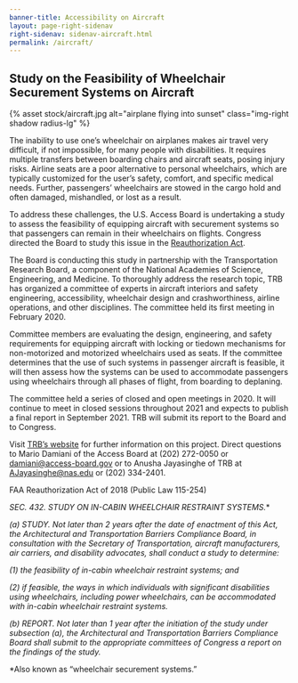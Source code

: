 ```yaml
---
banner-title: Accessibility on Aircraft
layout: page-right-sidenav
right-sidenav: sidenav-aircraft.html
permalink: /aircraft/
---
```

## Study on the Feasibility of Wheelchair Securement Systems on Aircraft 

{% asset stock/aircraft.jpg alt="airplane flying into sunset" class="img-right shadow radius-lg" %}

The inability to use one’s wheelchair on airplanes makes air travel very difficult, if not impossible, for many people with disabilities. It requires multiple transfers between boarding chairs and aircraft seats, posing injury risks. Airline seats are a poor alternative to personal wheelchairs, which are typically customized for the user’s safety, comfort, and specific medical needs. Further, passengers’ wheelchairs are stowed in the cargo hold and often damaged, mishandled, or lost as a result. 

To address these challenges, the U.S. Access Board is undertaking a study to assess the feasibility of equipping aircraft with securement systems so that passengers can remain in their wheelchairs on flights. Congress directed the Board to study this issue in the [Reauthorization Act](https://www.congress.gov/bill/115th-congress/house-bill/302/text?q=%7B%22search%22%3A%5B%22FAA+Reauthorization%22%5D%7D).  

The Board is conducting this study in partnership with the Transportation Research Board, a component of the National Academies of Science, Engineering, and Medicine. To thoroughly address the research topic, TRB has organized a committee of experts in aircraft interiors and safety engineering, accessibility, wheelchair design and crashworthiness, airline operations, and other disciplines. The committee held its first meeting in February 2020. 

Committee members are evaluating the design, engineering, and safety requirements for equipping aircraft with locking or tiedown mechanisms for non-motorized and motorized wheelchairs used as seats. If the committee determines that the use of such systems in passenger aircraft is feasible, it will then assess how the systems can be used to accommodate passengers using wheelchairs through all phases of flight, from boarding to deplaning. 

The committee held a series of closed and open meetings in 2020.  It will continue to meet in closed sessions throughout 2021 and expects to publish a final report in September 2021.  TRB will submit its report to the Board and to Congress. 

Visit [TRB’s website](https://www8.nationalacademies.org/pa/projectview.aspx?key=51840) for further information on this project.  Direct questions to Mario Damiani of the Access Board at (202) 272-0050 or [damiani@access-board.gov](damiani@access-board.gov) or to Anusha Jayasinghe of TRB at [AJayasinghe@nas.edu](AJayasinghe@nas.edu) or (202) 334-2401. 

FAA Reauthorization Act of 2018 (Public Law 115-254) 

*SEC. 432. STUDY ON IN-CABIN WHEELCHAIR RESTRAINT SYSTEMS.** 

*(a) STUDY. Not later than 2 years after the date of enactment of this Act, the Architectural and Transportation Barriers Compliance Board, in consultation with the Secretary of Transportation, aircraft manufacturers, air carriers, and disability advocates, shall conduct a study to determine:*

*(1) the feasibility of in-cabin wheelchair restraint systems; and*

*(2) if feasible, the ways in which individuals with significant disabilities using wheelchairs, including power wheelchairs, can be accommodated with in-cabin wheelchair restraint systems.*

*(b) REPORT. Not later than 1 year after the initiation of the study under subsection (a), the Architectural and Transportation Barriers Compliance Board shall submit to the appropriate committees of Congress a report on the findings of the study.*

*Also known as “wheelchair securement systems.” 

